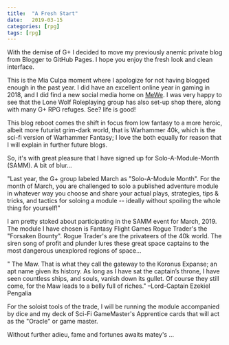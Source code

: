 ```yaml
---
title:  "A Fresh Start"
date:   2019-03-15
categories: [rpg]
tags: [rpg]
---
```


With the demise of G+ I decided to move my previously anemic private blog from Blogger to GitHub Pages. I hope you enjoy the fresh look and clean interface.

This is the Mia Culpa moment where I apologize for not having blogged enough in the past year. I did have an excellent online year in gaming in 2018, and I did find a new social media home on [MeWe](https://mewe.com/myworld). I was very happy to see that the Lone Wolf Roleplaying group has also set-up shop there, along with many G+ RPG refuges. See? life is good!

This blog reboot comes the shift in focus from low fantasy to a more heroic, albeit more futurist grim-dark world, that is Warhammer 40k, which is the sci-fi version of Warhammer Fantasy; I love the both equally for reason that I will explain in further future blogs.


So, it's with great pleasure that I have signed up for Solo-A-Module-Month (SAMM). A bit of blur...

 "Last year, the G+ group labeled March as "Solo-A-Module Month". For the month of March, you are challenged to solo  a published adventure module in whatever way you choose and share your actual plays, strategies, tips & tricks, and  tactics for soloing a module -- ideally without spoiling the whole thing for yourself!"

I am pretty stoked about participating in the SAMM event for March, 2019. The module I have chosen is Fantasy Flight Games Rogue Trader's the "Forsaken Bounty".  Rogue Trader's are the privateers of the 40k world. The siren song of profit and plunder lures these great space captains to the most dangerous unexplored regions of space...

" The Maw. That is what they call the gateway to the Koronus Expanse; an apt name given its history. As long as I have sat the captain’s throne, I have seen countless ships, and souls, vanish down its gullet. Of course they still come, for the Maw leads to a belly full of riches." –Lord-Captain Ezekiel Pengalia

For the soloist tools of the trade, I will be running the module accompanied by dice and my deck of Sci-Fi GameMaster's Apprentice cards  that will act as the "Oracle" or game master.

Without further adieu, fame and fortunes awaits matey's ...